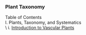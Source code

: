 ### Plant Taxonomy  
Table of Contents <br>
I. Plants, Taxonomy, and Systematics <br>
 \\ i. [Introduction to Vascular Plants](/notes-mds/intro-vascular-plants.md) <br>
